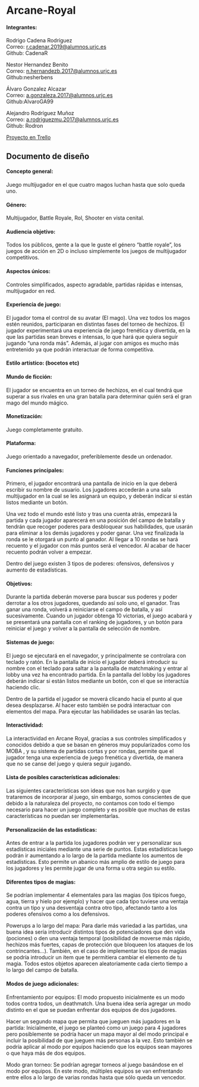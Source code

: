 # Arcane-Royal

#### Integrantes:

Rodrigo Cadena Rodríguez \
Correo: r.cadenar.2019@alumnos.urjc.es \
Github: CadenaR

Nestor Hernandez Benito \
Correo: n.hernandezb.2017@alumnos.urjc.es \
Github:nesherbens

Álvaro Gonzalez Alcazar \
Correo: a.gonzaleza.2017@alumnos.urjc.es \
Github:AlvaroGA99

Alejandro Rodríguez Muñoz \
Correo: a.rodriguezmu.2017@alumnos.urjc.es \
Github: Rodron

[Proyecto en Trello](https://trello.com/invite/b/PfOO09JO/b86f813eaef5f1efb47f4e8dc26e1f74/juegos-en-red)

## Documento de diseño

#### Concepto general:
Juego multijugador en el que cuatro magos luchan hasta que solo queda uno.

#### Género:
Multijugador, Battle Royale, Rol, Shooter en vista cenital.

#### Audiencia objetivo:
Todos los públicos, gente a la que le guste el género “battle royale”, los juegos de acción en 2D o incluso simplemente los juegos de multijugador competitivos.

#### Aspectos únicos:
Controles simplificados, aspecto agradable, partidas rápidas e intensas, multijugador en red.

#### Experiencia de juego:
El jugador toma el control de su avatar (El mago). Una vez todos los magos estén reunidos, participaran en distintas fases del torneo de hechizos. El jugador experimentará una experiencia de juego frenética y divertida, en la que las partidas sean breves e intensas, lo que hará que quiera seguir jugando “una ronda más”. Además, al jugar con amigos es mucho más entretenido ya que podrán interactuar de forma competitiva.

#### Estilo artístico: (bocetos etc)

#### Mundo de ficción:
El jugador se encuentra en un torneo de hechizos, en el cual tendrá que superar a sus rivales en una gran batalla para determinar quién será el gran mago del mundo mágico.

#### Monetización:
Juego completamente gratuito.

#### Plataforma:
Juego orientado a navegador, preferiblemente desde un ordenador.

#### Funciones principales: 
Primero, el jugador encontrará una pantalla de inicio en la que deberá escribir su nombre de usuario. Los jugadores accederán a una sala multijugador en la cual se les asignará un equipo, y deberán indicar si están listos mediante un botón.

 Una vez todo el mundo esté listo y tras una cuenta atrás, empezará la partida y cada jugador aparecerá en una posición del campo de batalla y tendrán que recoger poderes para desbloquear sus habilidades, que usarán para eliminar a los demás jugadores y poder ganar. Una vez finalizada la ronda se le otorgará un punto al ganador. Al llegar a 10 rondas se hará recuento y el jugador con más puntos será el vencedor. Al acabar de hacer recuento podrán volver a empezar.

Dentro del juego existen 3 tipos de poderes: ofensivos, defensivos y aumento de estadísticas.

#### Objetivos: 
Durante la partida deberán moverse para buscar sus poderes y poder derrotar a los otros jugadores, quedando así solo uno, el ganador. Tras ganar una ronda, volverá a reiniciarse el campo de batalla, y así sucesivamente. Cuando un jugador obtenga 10 victorias, el juego acabará y se presentará una pantalla con el ranking de jugadores, y un botón para reiniciar el juego y volver a la pantalla de selección de nombre.

#### Sistemas de juego: 
El juego se ejecutará en el navegador, y principalmente se controlara con teclado y ratón.
En la pantalla de inicio el jugador deberá introducir su nombre con el teclado para saltar a la pantalla de matchmaking y entrar al lobby una vez ha encontrado partida. En la pantalla del lobby los jugadores deberán indicar si están listos mediante un botón, con el que se interactúa haciendo clic.

Dentro de la partida el jugador se moverá clicando hacia el punto al que desea desplazarse. Al hacer esto también se podrá interactuar con elementos del mapa. Para ejecutar las habilidades se usarán las teclas.

#### Interactividad:
La interactividad en Arcane Royal, gracias a sus controles simplificados y conocidos debido a que se basan en géneros muy popularizados como los MOBA , y su sistema de partidas cortas y por rondas, permite que el jugador tenga una experiencia de juego frenética y divertida, de manera que no se canse del juego y quiera seguir jugando.

#### Lista de posibles características adicionales: 
Las siguientes características son ideas que nos han surgido y que trataremos de incorporar al juego, sin embargo, somos conscientes de que debido a la naturaleza del proyecto, no contamos con todo el tiempo necesario para hacer un juego completo y es posible que muchas de estas características no puedan ser implementarlas.

#### Personalización de las estadísticas: 
Antes de entrar a la partida los jugadores podrán ver y personalizar sus estadísticas iniciales mediante una serie de puntos. Estas estadísticas luego podrán ir aumentando a lo largo de la partida mediante los aumentos de estadísticas. Esto permite un abanico más amplio de estilo de juego para los jugadores y les permite jugar de una forma u otra según su estilo.

#### Diferentes tipos de magias: 
Se podrían implementar 4 elementales para las magias (los típicos fuego, agua, tierra y hielo por ejemplo) y hacer que cada tipo tuviese una ventaja contra un tipo y una desventaja contra otro tipo, afectando tanto a los poderes ofensivos como a los defensivos.

Powerups a lo largo del mapa: Para darle más variedad a las partidas, una buena idea sería introducir distintos tipos de potenciadores que den vida (pociones) o den una ventaja temporal (posibilidad de moverse más rápido, hechizos más fuertes, capas de protección que bloqueen los ataques de los contrincantes...). También, en el caso de implementar los tipos de magias se podría introducir un ítem que te permitiera cambiar el elemento de tu magia. Todos estos objetos aparecen aleatoriamente cada cierto tiempo a lo largo del campo de batalla.

#### Modos de juego adicionales:
Enfrentamiento por equipos: El modo propuesto inicialmente es un modo todos contra todos, un deathmatch. Una buena idea sería agregar un modo distinto en el que se puedan enfrentar dos equipos de dos jugadores.

Hacer un segundo mapa que permita que jueguen más jugadores en la partida: Inicialmente, el juego se planteó como un juego para 4 jugadores pero posiblemente se podría hacer un mapa mayor al del modo principal e incluir la posibilidad de que jueguen más personas a la vez. Esto también se podría aplicar al modo por equipos haciendo que los equipos sean mayores o que haya más de dos equipos.

Modo gran torneo: Se podrían agregar torneos al juego basándose en el modo por equipos. En este modo, múltiples equipos se van enfrentando entre ellos a lo largo de varias rondas hasta que sólo queda un vencedor.
 
